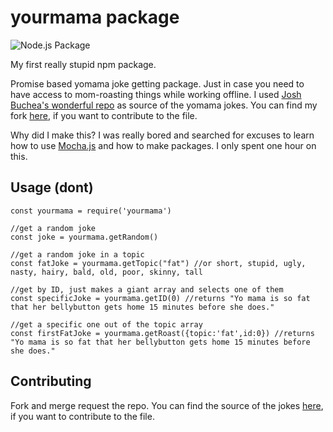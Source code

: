 # yourmama package

![Node.js Package](https://github.com/JesseStorms/yomama/workflows/Node.js%20Package/badge.svg)

My first really stupid npm package.

Promise based yomama joke getting package. Just in case you need to  have access to mom-roasting things while working offline. I used [Josh Buchea's wonderful repo](https://github.com/joshbuchea/yo-mama) as source of the yomama jokes. You can find my fork [here](https://github.com/JesseStorms/yo-mama), if you want to contribute to the file.

Why did I make this? I was really bored and searched for excuses to learn how to use [Mocha.js](https://mochajs.org/) and how to make packages. I only spent one hour on this.

## Usage (dont)

    const yourmama = require('yourmama')
    
    //get a random joke
    const joke = yourmama.getRandom()
     
    //get a random joke in a topic
    const fatJoke = yourmama.getTopic("fat") //or short, stupid, ugly, nasty, hairy, bald, old, poor, skinny, tall 
     
    //get by ID, just makes a giant array and selects one of them
    const specificJoke = yourmama.getID(0) //returns "Yo mama is so fat that her bellybutton gets home 15 minutes before she does." 
     
    //get a specific one out of the topic array
    const firstFatJoke = yourmama.getRoast({topic:'fat',id:0}) //returns "Yo mama is so fat that her bellybutton gets home 15 minutes before she does." 

## Contributing

Fork and merge request the repo.  You can find the source of the jokes [here](https://github.com/JesseStorms/yo-mama), if you want to contribute to the file.
